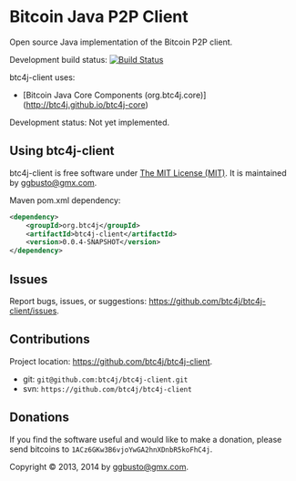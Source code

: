Bitcoin Java P2P Client
=======================
Open source Java implementation of the Bitcoin P2P client.

Development build status: [![Build Status](https://travis-ci.org/btc4j/btc4j-client.png?branch=master)](https://travis-ci.org/btc4j/btc4j-client)

btc4j-client uses:
* [Bitcoin Java Core Components (org.btc4j.core)] (http://btc4j.github.io/btc4j-core)

Development status: Not yet implemented.

Using btc4j-client
------------------
btc4j-client is free software under [The MIT License (MIT)](http://opensource.org/licenses/MIT/ "The MIT License (MIT)"). It is maintained by ggbusto@gmx.com.

Maven pom.xml dependency:
```xml
<dependency>
	<groupId>org.btc4j</groupId>
	<artifactId>btc4j-client</artifactId>
	<version>0.0.4-SNAPSHOT</version>
</dependency>
```
Issues
------
Report bugs, issues, or suggestions: https://github.com/btc4j/btc4j-client/issues.

Contributions
-------------
Project location: https://github.com/btc4j/btc4j-client.
* git: `git@github.com:btc4j/btc4j-client.git`
* svn: `https://github.com/btc4j/btc4j-client`

Donations
---------
If you find the software useful and would like to make a donation, please send bitcoins to `1ACz6GKw3B6vjoYwGA2hnXDnbR5koFhC4j`.

Copyright &copy; 2013, 2014 by ggbusto@gmx.com.